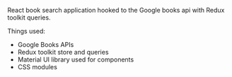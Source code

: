 React book search application hooked to the Google books api with Redux toolkit queries.

Things used:
- Google Books APIs
- Redux toolkit store and queries
- Material UI library used for components
- CSS modules